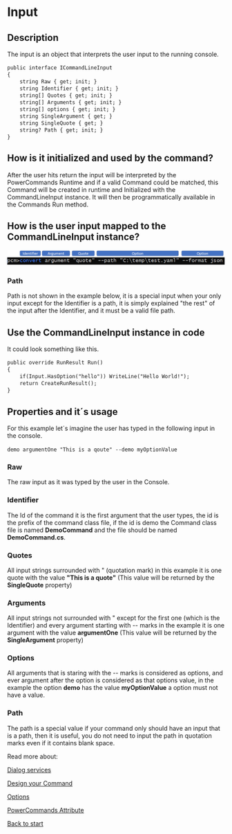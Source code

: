 # Input

## Description
The input is an object that interprets the user input to the running console.

```
public interface ICommandLineInput
{
    string Raw { get; init; }
    string Identifier { get; init; }
    string[] Quotes { get; init; }
    string[] Arguments { get; init; }
    string[] options { get; init; }
    string SingleArgument { get; }
    string SingleQuote { get; }
    string? Path { get; init; }
}
```
## How is it initialized and used by the command?
After the user hits return the input will be interpreted by the PowerCommands Runtime and if a valid Command could be matched, this Command will be created in runtime and Initialized with the CommandLineInput instance. It will then be programmatically available in the Commands Run method.

## How is the user input mapped to the CommandLineInput instance?
![Alt text](images/Command_line_input_described.png?raw=true "Describe convert command")

### Path
Path is not shown in the example below, it is a special input when your only input except for the Identifier is a path, it is simply explained "the rest" of the input after the Identifier, and it must be a valid file path.

## Use the CommandLineInput instance in code
It could look something like this.

```
public override RunResult Run()
{
    if(Input.HasOption("hello")) WriteLine("Hello World!");
    return CreateRunResult();
}
```

## Properties and it´s usage
For this example let´s imagine the user has typed in the following input in the console.

``` demo argumentOne "This is a qoute" --demo myOptionValue ```

### Raw
The raw input as it was typed by the user in the Console.
### Identifier
The Id of the command it is the first argument that the user types, the id is the prefix of the command class file, if the id is demo the Command class file is named **DemoCommand** and the file should be named **DemoCommand.cs**. 
### Quotes
All input strings surrounded with " (quotation mark) in this example it is one quote with the value **"This is a quote"** (This value will be returned by the **SingleQuote** property)
### Arguments
All input strings not surrounded with " except for the first one (which is the Identifier) and every argument starting with -- marks in the example it is one argument with the value **argumentOne** (This value will be returned by the **SingleArgument** property)
### Options
All arguments that is staring with the -- marks is considered as options, and ever argument after the option is considered as that options value, in the example the option **demo** has the value **myOptionValue** a option must not have a value.
### Path
The path is a special value if your command only should have an input that is a path, then it is useful, you do not need to input the path in quotation marks even if it contains blank space.

Read more about:

[Dialog services](DialogService.md)

[Design your Command](Design_command.md)

[Options](Options.md)

[PowerCommands Attribute](PowerCommandAttribute.md)

[Back to start](https://github.com/PowerCommands/PowerCommands2022/blob/main/Docs/README.md)

